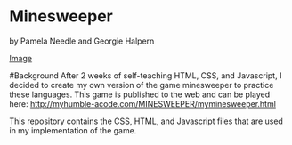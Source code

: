 # Minesweeper 
by Pamela Needle and Georgie Halpern

[Image](https://raw.github.com/pgn127/Minesweeper/master/mineboard.png)

#Background
After 2 weeks of self-teaching HTML, CSS, and Javascript, I decided to create my own version of the game minesweeper to practice these languages. This game is published to the web and can be played here:
http://myhumble-acode.com/MINESWEEPER/myminesweeper.html

This repository contains the CSS, HTML, and Javascript files that are used in my implementation of the game.

